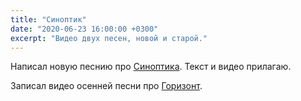 ```yaml
---
title: "Синоптик"
date: "2020-06-23 16:00:00 +0300"
excerpt: "Видео двух песен, новой и старой."
---
```


Написал новую песнию про [Синоптика](/lyrics/synotptic/). Текст и видео прилагаю.


Записал видео осенней песни про [Горизонт](/lyrics/horizon-ahead/).
